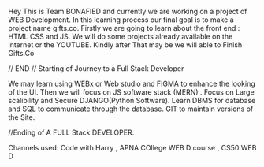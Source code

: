 Hey This is Team BONAFIED and currently we are working on a project of WEB Development. In this learning process our final goal is to make a project name gifts.co. Firstly we are going to learn about the front end :
HTML CSS and JS.
We will do some projects already available on the internet or the YOUTUBE.
Kindly after That may be we will able to Finish Gifts.Co

// END
// Starting of Journey to a Full Stack Developer

We may learn using WEBx or Web studio and FIGMA to enhance the looking of the UI.
Then we will focus on JS software stack (MERN) .
Focus on Large scalibility and Secure DJANGO(Python Software).
Learn DBMS for database and SQL to communicate through the database.
GIT to maintain versions of the Site.

//Ending of A FULL Stack DEVELOPER.

Channels used: Code with Harry , APNA COllege WEB D course , CS50 WEB D

